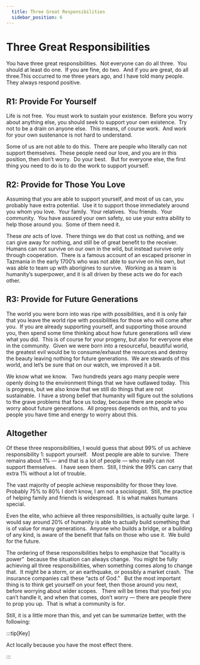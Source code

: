 ```yaml
---
  title: Three Great Responsibilities
  sidebar_position: 6
---
```

#  Three Great Responsibilities

You have three great responsibilities.  Not everyone can do all three.  You should at least do one.  If you are fine, do two.  And if you are great, do all three.This occurred to me three years ago, and I have told many people.  They always respond positive.

## R1: Provide For Yourself

Life is not free.  You must work to sustain your existence.  Before you worry about anything else, you should seek to support your own existence.  Try not to be a drain on anyone else.  This means, of course work.  And work for your own sustenance is not hard to understand.

Some of us are not able to do this.  There are people who literally can not support themselves.  These people need our love, and you are in this position, then don’t worry.  Do your best.   But for everyone else, the first thing you need to do is to do the work to support yourself.

## R2: Provide for Those You Love

Assuming that you are able to support yourself, and most of us can, you probably have extra potential.  Use it to support those immediately around you whom you love.  Your family.  Your relatives.  You friends.  Your community.  You have assured your own safety, so use your extra ability to help those around you.  Some of them need it.

These _are_ acts of love.  There things we do that cost us nothing, and we can give away for nothing, and still be of great benefit to the receiver.  Humans can not survive on our own in the wild, but instead survive only through cooperation.  There is a famous account of an escaped prisoner in Tazmania in the early 1700’s who was not able to survive on his own, but was able to team up with aborigines to survive.  Working as a team is humanity’s superpower, and it is all driven by these acts we do for each other.

## R3: Provide for Future Generations

The world you were born into was ripe with possibilities, and it is only fair that you leave the world ripe with possibilities for those who will come after you.  If you are already supporting yourself, and supporting those around you, then spend some time thinking about how future generations will view what you did.  This is of course for your progeny, but also for everyone else in the community.  Given we were born into a resourceful, beautiful world, the greatest evil would be to consume/exhaust the resources and destroy the beauty leaving nothing for future generations.  We are stewards of this world, and let’s be sure that on our watch, we improved it a bit.

We know what we know.   Two hundreds years ago many people were openly doing to the environment things that we have outlawed today.  This is progress, but we also know that we still do things that are not sustainable.  I have a strong belief that humanity will figure out the solutions to the grave problems that face us today, because there are people who worry about future generations.  All progress depends on this, and to you people you have time and energy to worry about this.

## Altogether

Of these three responsibilities, I would guess that about 99% of us achieve responsibility 1: support yourself.   Most people are able to survive.  There remains about 1% — and that is a lot of people — who really can not support themselves.   I have seen them.  Still, I think the 99% can carry that extra 1% without a lot of trouble.

The vast majority of people achieve responsibility for those they love.  Probably 75% to 80% I don’t know, I am not a sociologist.  Still, the practice of helping family and friends is widespread.  It is what makes humans special.

Even the elite, who achieve all three responsibilities, is actually quite large.  I would say around 20% of humanity is able to actually build something that is of value for many generations.  Anyone who builds a bridge, or a building of any kind, is aware of the benefit that falls on those who use it.  We build for the future.

The ordering of these responsibilities helps to emphasize that “locality is power”  because the situation can always change.  You might be fully achieving all three responsibilities, when something comes along to change that.  It might be a storm, or an earthquake, or possibly a market crash.  The insurance companies call these “acts of God.”   But the most important thing is to think get yourself on your feet, then those around you next, before worrying about wider scopes.   There will be times that you feel you can’t handle it, and when that comes, don’t worry — there are people there to prop you up.  That is what a community is for.

Still, it is a little more than this, and yet can be summarize better, with the following:

:::tip[Key]

Act locally because you have the most effect there.

:::